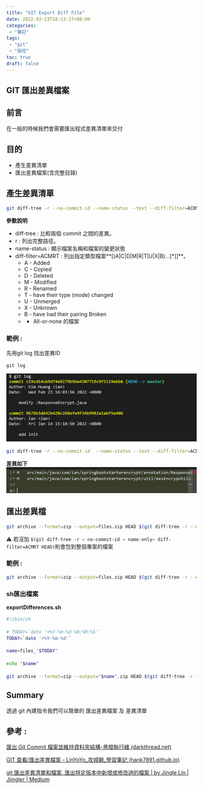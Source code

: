 ```yaml
---
title: "GIT Export Diff File"
date: 2022-02-23T18:13:27+08:00
categories:
 - "筆記"
tags:
 - "git"
 - "版控"
toc: true
draft: false
---
```


## GIT 匯出差異檔案
<!-- 簡介 -->
<!--more-->

## 前言

在一般的時候我們會需要匯出程式差異清單來交付

## 目的

- 產生差異清單
- 匯出差異檔案(含完整目錄)

## **產生差異清單**

```bash
git diff-tree -r --no-commit-id --name-status --text --diff-filter=ACDMRT  commit-id-1 commit-id-2 > changes.txt
```

**參數說明**

- diff-tree                 : 比較兩個 commit 之間的差異。
- r                             : 列出完整路徑。
- name-status          :  顯示檔案名稱和檔案的變更狀態
- diff-filter=ACMRT : 列出指定類型檔案**[(A|C|D|M|R|T|U|X|B)…[*]]**。
    - A - Added
    - C - Copied
    - D - Deleted
    - M - Modified
    - R - Renamed
    - T - have their type (mode) changed
    - U - Unmerged
    - X - Unknown
    - B - have had their pairing Broken
    - - All-or-none 的檔案

### **範例 :**

先用git log 找出差異ID

 `git log`

 ![git log](../images/git/git-log.png)


```bash
git diff-tree -r --no-commit-id  --name-status --text --diff-filter=ACDMRT  c19c 9676 > differences.txt
```

**差異如下**
![git log](../images/git/git-diff.png)

## 匯出差異檔

```bash
git archive --format=zip --output=files.zip HEAD $(git diff-tree -r --no-commit-id --name-only --diff-filter=ACMRT commit-id-1 commit-id-2)
```

⚠️ 若沒加 `$(git diff-tree -r — no-commit-id — name-only— diff-filter=ACMRT HEAD)`則會包到整個專案的檔案

### **範例 :**

```bash
git archive --format=zip --output=files.zip HEAD $(git diff-tree -r --no-commit-id --name-only --diff-filter=ACMRT c19c 9676)
```

### sh匯出檔案

**exportDifferences.sh**

```bash
#!/bin/sh
 
# TODAY=`date '+%Y-%m-%d %H:%M:%S'`
TODAY=`date '+%Y-%m-%d'`

name=files_"$TODAY"

echo "$name"

git archive --format=zip --output="$name".zip HEAD $(git diff-tree -r --no-commit-id --name-only --diff-filter=ACMRT c19c 9676)
```

## **Summary**

透過 git 內建指令我們可以簡單的 匯出差異檔案 及 差異清單 

## 參考 :

[匯出 Git Commit 檔案並維持資料夾結構-黑暗執行緒 (darkthread.net)](https://blog.darkthread.net/blog/export-git-commit-files/)

[GIT 查看/匯出差異檔案 - LinYoYo_攻城獅_學習筆記 (hank7891.github.io)](https://hank7891.github.io/2021/08/11/GIT%E6%9F%A5%E7%9C%8B:%E5%8C%AF%E5%87%BA%E5%B7%AE%E7%95%B0%E6%AA%94%E6%A1%88/)

[git 匯出差異清單和檔案. 匯出特定版本中新增或修改過的檔案 | by Jingle Lin | Jiingler | Medium](https://medium.com/jiingler/git-%E5%8C%AF%E5%87%BA%E5%B7%AE%E7%95%B0%E6%B8%85%E5%96%AE%E5%92%8C%E6%AA%94%E6%A1%88-42b6ab9c7594)




